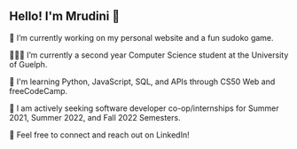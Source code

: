 ## Hello! I'm Mrudini 👋


🔭 I’m currently working on my personal website and a fun sudoko game.

👩🏽‍💻 I’m currently a second year Computer Science student at the University of Guelph. 

🌱 I'm learning Python, JavaScript, SQL, and APIs through CS50 Web and freeCodeCamp.

👥 I am actively seeking software developer co-op/internships for Summer 2021, Summer 2022, and Fall 2022 Semesters.

💼 Feel free to connect and reach out on LinkedIn!
